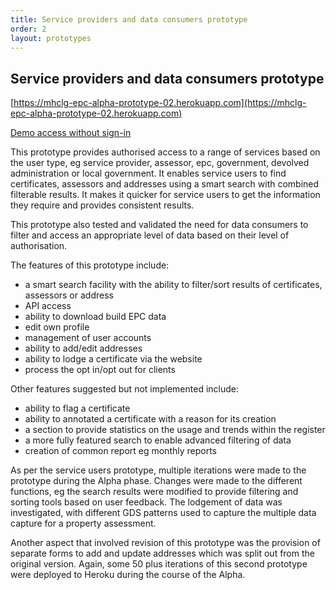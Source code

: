 ```yaml
---
title: Service providers and data consumers prototype
order: 2
layout: prototypes
---
```

<h2 class="govuk-heading-m">Service providers and data consumers prototype</h2>

[https://mhclg-epc-alpha-prototype-02.herokuapp.com](https://mhclg-epc-alpha-prototype-02.herokuapp.com)

[Demo access without sign-in](https://mhclg-epc-alpha-prototype-02.herokuapp.com/user?user=demo)

This prototype provides authorised access to a range of services based on the user type, eg service provider, assessor, epc, government, devolved administration or local government. It enables service users to find certificates, assessors and addresses using a smart search with combined filterable results. It makes it quicker for service users to get the information they require and provides consistent results.

This prototype also tested and validated the need for data consumers to filter and access an appropriate level of data based on their level of authorisation.

The features of this prototype include:
* a smart search facility with the ability to filter/sort results of certificates, assessors or address
* API access
* ability to download build EPC data
* edit own profile
* management of user accounts
* ability to add/edit addresses
* ability to lodge a certificate via the website
* process the opt in/opt out for clients

Other features suggested but not implemented include:
* ability to flag a certificate
* ability to annotated a certificate with a reason for its creation
* a section to provide statistics on the usage and trends within the register
* a more fully featured search to enable advanced filtering of data
* creation of common report eg monthly reports 

As per the service users prototype, multiple iterations were made to the prototype during the Alpha phase. Changes were made to the different functions, eg the search results were modified to provide filtering and sorting tools based on user feedback. The lodgement of data was investigated, with different GDS patterns used to capture the multiple data capture for a property assessment.

Another aspect that involved revision of this prototype was the provision of separate forms to add and update addresses which was split out from the original version. Again, some 50 plus iterations of this second prototype were deployed to Heroku during the course of the Alpha.
